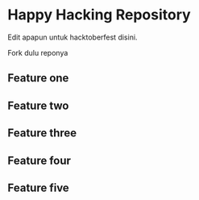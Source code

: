 # Happy Hacking Repository

Edit apapun untuk hacktoberfest disini.

Fork dulu reponya

## Feature one
## Feature two
## Feature three
## Feature four
## Feature five
